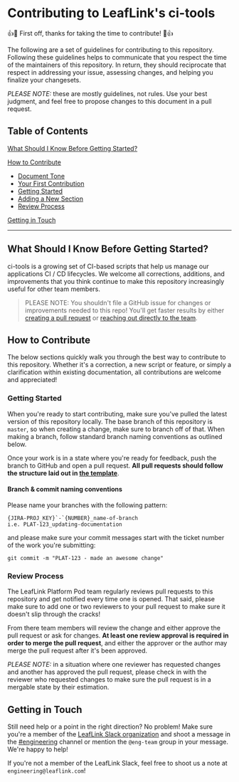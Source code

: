 # Contributing to LeafLink's ci-tools

:+1::tada: First off, thanks for taking the time to contribute! :tada::+1:

The following are a set of guidelines for contributing to this repository. Following these guidelines helps to communicate that you respect the time of the maintainers of this repository. In return, they should reciprocate that respect in addressing your issue, assessing changes, and helping you finalize your changesets.

_PLEASE NOTE:_ these are mostly guidelines, not rules. Use your best judgment, and feel free to propose changes to this document in a pull request.

## Table of Contents

[What Should I Know Before Getting Started?](#what-should-i-know-before-getting-started)

[How to Contribute](#how-to-contribute)

* [Document Tone](#document-tone)
* [Your First Contribution](#your-first-contribution)
* [Getting Started](#getting-started)
* [Adding a New Section](#adding-a-new-section)
* [Review Process](#review-process)

[Getting in Touch](#getting-in-touch)

---

## What Should I Know Before Getting Started?

ci-tools is a growing set of CI-based scripts that help us manage our applications CI / CD lifecycles. We welcome all corrections, additions, and improvements that you think continue to make this repository increasingly useful for other team members.

> PLEASE NOTE: You shouldn't file a GitHub issue for changes or improvements needed to this repo! You'll get faster results by either [creating a pull request](#getting-started) or [reaching out directly to the team](#getting-in-touch).

## How to Contribute

The below sections quickly walk you through the best way to contribute to this repository. Whether it's a correction, a new script or feature, or simply a clarification within existing documentation, all contributions are welcome and appreciated!

### Getting Started

When you're ready to start contributing, make sure you've pulled the latest version of this repository locally. The base branch of this repository is `master`, so when creating a change, make sure to branch off of that. When making a branch, follow standard branch naming conventions as outlined below.

Once your work is in a state where you're ready for feedback, push the branch to GitHub and open a pull request. **All pull requests should follow the structure laid out in [the template](PULL_REQUEST_TEMPLATE.md)**.

#### Branch & commit naming conventions

Please name your branches with the following pattern:

```
{JIRA-PROJ_KEY}`-`{NUMBER}_name-of-branch
i.e. PLAT-123_updating-documentation
```

and please make sure your commit messages start with the ticket number of the work you're submitting:

```
git commit -m "PLAT-123 - made an awesome change"
```

### Review Process

The LeafLink Platform Pod team regularly reviews pull requests to this repository and get notified every time one is opened. That said, please make sure to add one or two reviewers to your pull request to make sure it doesn't slip through the cracks!

From there team members will review the change and either approve the pull request or ask for changes. **At least one review approval is required in order to merge the pull request**, and either the approver or the author may merge the pull request after it's been approved.

_PLEASE NOTE:_ in a situation where one reviewer has requested changes and another has approved the pull request, please check in with the reviewer who requested changes to make sure the pull request is in a mergable state by their estimation.

## Getting in Touch

Still need help or a point in the right direction? No problem! Make sure you're a member of the [LeafLink Slack organization](https://leaflink.slack.com) and shoot a message in the [#engineering](https://leaflink.slack.com/messages/C0ENHNT6W) channel or mention the `@eng-team` group in your message. We're happy to help!

If you're not a member of the LeafLink Slack, feel free to shoot us a note at `engineering@leaflink.com`!
